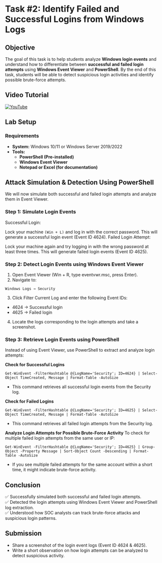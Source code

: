 # **Task #2: Identify Failed and Successful Logins from Windows Logs**

## **Objective**
The goal of this task is to help students analyze **Windows login events** and understand how to differentiate between **successful and failed login attempts** using **Windows Event Viewer** and **PowerShell**. By the end of this task, students will be able to detect suspicious login activities and identify possible brute-force attempts.

## **Video Tutorial**
[![YouTube](http://i.ytimg.com/vi/aaAvlNgF2AU/hqdefault.jpg)](https://www.youtube.com/watch?v=aaAvlNgF2AU)

## **Lab Setup**
### **Requirements**
- **System:** Windows 10/11 or Windows Server 2019/2022  
- **Tools:**  
  - **PowerShell (Pre-installed)**
  - **Windows Event Viewer**
  - **Notepad or Excel (for documentation)**  


## Attack Simulation & Detection Using PowerShell
We will now simulate both successful and failed login attempts and analyze them in Event Viewer.

### Step 1: Simulate Login Events
Successful Login:

Lock your machine `(Win + L)` and log in with the correct password.
This will generate a successful login event (Event ID 4624).
Failed Login Attempt:

Lock your machine again and try logging in with the wrong password at least three times.
This will generate failed login events (Event ID 4625).
### Step 2: Detect Login Events using Windows Event Viewer
1. Open Event Viewer (Win + R, type eventvwr.msc, press Enter).
2. Navigate to:
```
Windows Logs → Security
```
3. Click Filter Current Log and enter the following Event IDs:
- 4624 → Successful login
- 4625 → Failed login
4. Locate the logs corresponding to the login attempts and take a screenshot.
### Step 3: Retrieve Login Events using PowerShell
Instead of using Event Viewer, use PowerShell to extract and analyze login attempts:

**Check for Successful Logins**
```
Get-WinEvent -FilterHashtable @{LogName='Security'; ID=4624} | Select-Object TimeCreated, Message | Format-Table -AutoSize
```
- This command retrieves all successful login events from the Security log.

**Check for Failed Logins**
```
Get-WinEvent -FilterHashtable @{LogName='Security'; ID=4625} | Select-Object TimeCreated, Message | Format-Table -AutoSize
```
- This command retrieves all failed login attempts from the Security log.

**Analyze Login Attempts for Possible Brute-Force Activity**
To check for multiple failed login attempts from the same user or IP:

```
Get-WinEvent -FilterHashtable @{LogName='Security'; ID=4625} | Group-Object -Property Message | Sort-Object Count -Descending | Format-Table -AutoSize
```
- If you see multiple failed attempts for the same account within a short time, it might indicate brute-force activity.

## Conclusion
✅ Successfully simulated both successful and failed login attempts.   
✅ Detected the login attempts using Windows Event Viewer and PowerShell log extraction.    
✅ Understood how SOC analysts can track brute-force attacks and suspicious login patterns.    

## Submission
- Share a screenshot of the login event logs (Event ID 4624 & 4625).
- Write a short observation on how login attempts can be analyzed to detect suspicious activity.

